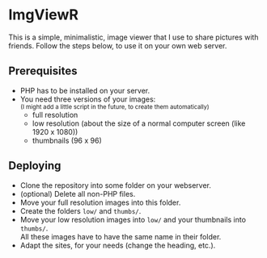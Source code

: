 # ImgViewR
This is a simple, minimalistic, image viewer that I use to share pictures with friends.
Follow the steps below, to use it on your own web server.

## Prerequisites
* PHP has to be installed on your server.
* You need three versions of your images:  
  <sup>(I might add a little script in the future, to create them automatically)</sup>
  * full resolution
  * low resolution (about the size of a normal computer screen (like 1920 x 1080))
  * thumbnails (96 x 96)

## Deploying
* Clone the repository into some folder on your webserver.
* (optional) Delete all non-PHP files.
* Move your full resolution images into this folder.
* Create the folders `low/` and `thumbs/`.
* Move your low resolution images into `low/` and your thumbnails into `thumbs/`.  
  All these images have to have the same name in their folder.
* Adapt the sites, for your needs (change the heading, etc.).
